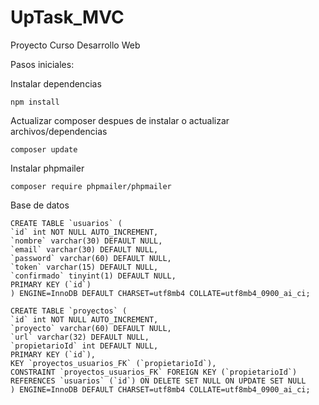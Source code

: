 # UpTask_MVC
Proyecto Curso Desarrollo Web

Pasos iniciales:

Instalar dependencias

    npm install

Actualizar composer despues de instalar o actualizar archivos/dependencias

    composer update

Instalar phpmailer

    composer require phpmailer/phpmailer

Base de datos

    CREATE TABLE `usuarios` (
    `id` int NOT NULL AUTO_INCREMENT,
    `nombre` varchar(30) DEFAULT NULL,
    `email` varchar(30) DEFAULT NULL,
    `password` varchar(60) DEFAULT NULL,
    `token` varchar(15) DEFAULT NULL,
    `confirmado` tinyint(1) DEFAULT NULL,
    PRIMARY KEY (`id`)
    ) ENGINE=InnoDB DEFAULT CHARSET=utf8mb4 COLLATE=utf8mb4_0900_ai_ci;

    CREATE TABLE `proyectos` (
    `id` int NOT NULL AUTO_INCREMENT,
    `proyecto` varchar(60) DEFAULT NULL,
    `url` varchar(32) DEFAULT NULL,
    `propietarioId` int DEFAULT NULL,
    PRIMARY KEY (`id`),
    KEY `proyectos_usuarios_FK` (`propietarioId`),
    CONSTRAINT `proyectos_usuarios_FK` FOREIGN KEY (`propietarioId`) REFERENCES `usuarios` (`id`) ON DELETE SET NULL ON UPDATE SET NULL
    ) ENGINE=InnoDB DEFAULT CHARSET=utf8mb4 COLLATE=utf8mb4_0900_ai_ci;